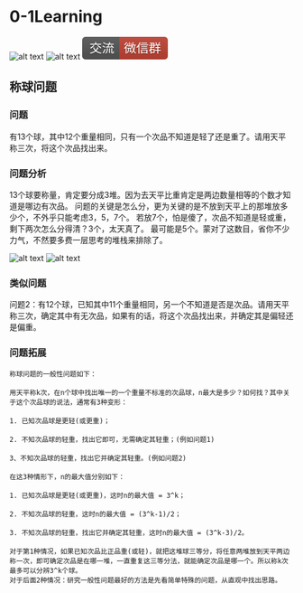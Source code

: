 # 0-1Learning

![alt text](../../static/common/svg/luoxiaosheng.svg "公众号")
![alt text](../../static/common/svg/luoxiaosheng_learning.svg "学习")
![alt text](../../static/common/svg/luoxiaosheng_wechat.svg "微信")


## 称球问题

### 问题

有13个球，其中12个重量相同，只有一个次品不知道是轻了还是重了。请用天平称三次，将这个次品找出来。


### 问题分析
  13个球要称量，肯定要分成3堆。因为去天平比重肯定是两边数量相等的个数才知道是哪边有次品。
  问题的关键是怎么分，更为关键的是不放到天平上的那堆放多少个，不外乎只能考虑3，5，7个。
  若放7个，怕是傻了，次品不知道是轻或重，剩下两次怎么分得清？3个，太天真了。
  最可能是5个。蒙对了这数目，省你不少力气，不然要多费一层思考的堆栈来排除了。
  
![alt text](../../static/algorithm/sphere.png )
![alt text](../../static/algorithm/sphere2.png )


  
### 类似问题
  问题2：有12个球，已知其中11个重量相同，另一个不知道是否是次品。请用天平称三次，确定其中有无次品，如果有的话，将这个次品找出来，并确定其是偏轻还是偏重。
  
### 问题拓展

    称球问题的一般性问题如下：

    用天平称k次，在n个球中找出唯一的一个重量不标准的次品球，n最大是多少？如何找？其中关于这个次品球的说法，通常有3种变形：

    1. 已知次品球是更轻(或更重)；

    2. 不知次品球的轻重，找出它即可，无需确定其轻重；(例如问题1)

    3、不知次品球的轻重，找出它并确定其轻重。(例如问题2)

    在这3种情形下，n的最大值分别如下：

    1. 已知次品球是更轻(或更重)，这时n的最大值 = 3^k；

    2. 不知次品球的轻重，这时n的最大值 = (3^k-1)/2；

    3. 不知次品球的轻重，找出它并确定其轻重，这时n的最大值 = (3^k-3)/2。
    
    对于第1种情况，如果已知次品比正品重(或轻)，就把这堆球三等分，将任意两堆放到天平两边称一次，即可确定次品是在哪一堆，一直重复这三等分法，就能确定次品是哪一个。所以称k次最多可以分辨3^k个球。
    对于后面2种情况：研究一般性问题最好的方法是先看简单特殊的问题，从直观中找出思路。